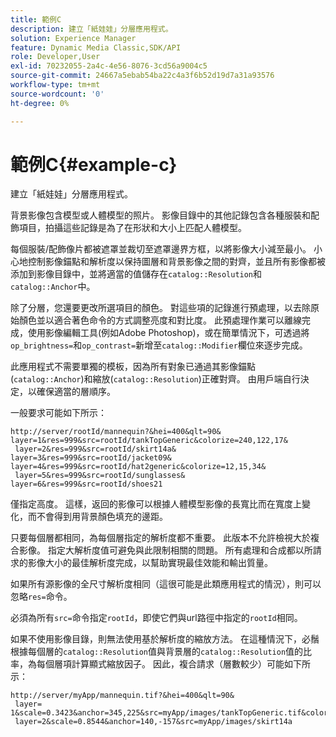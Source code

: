 ```yaml
---
title: 範例C
description: 建立「紙娃娃」分層應用程式。
solution: Experience Manager
feature: Dynamic Media Classic,SDK/API
role: Developer,User
exl-id: 70232055-2a4c-4e56-8076-3cd56a9004c5
source-git-commit: 24667a5ebab54ba22c4a3f6b52d19d7a31a93576
workflow-type: tm+mt
source-wordcount: '0'
ht-degree: 0%

---
```


# 範例C{#example-c}

建立「紙娃娃」分層應用程式。

背景影像包含模型或人體模型的照片。 影像目錄中的其他記錄包含各種服裝和配飾項目，拍攝這些記錄是為了在形狀和大小上匹配人體模型。

每個服裝/配飾像片都被遮罩並裁切至遮罩邊界方框，以將影像大小減至最小。 小心地控制影像錨點和解析度以保持圖層和背景影像之間的對齊，並且所有影像都被添加到影像目錄中，並將適當的值儲存在`catalog::Resolution`和`catalog::Anchor`中。

除了分層，您還要更改所選項目的顏色。 對這些項的記錄進行預處理，以去除原始顏色並以適合著色命令的方式調整亮度和對比度。 此預處理作業可以離線完成，使用影像編輯工具(例如Adobe Photoshop)，或在簡單情況下，可透過將`op_brightness=`和`op_contrast=`新增至`catalog::Modifier`欄位來逐步完成。

此應用程式不需要單獨的模板，因為所有對象已通過其影像錨點(`catalog::Anchor`)和縮放(`catalog::Resolution`)正確對齊。 由用戶端自行決定，以確保適當的層順序。

一般要求可能如下所示：

```
http://server/rootId/mannequin?&hei=400&qlt=90&
layer=1&res=999&src=rootId/tankTopGeneric&colorize=240,122,17&
 layer=2&res=999&src=rootId/skirt14a&
layer=3&res=999&src=rootId/jacket09&
layer=4&res=999&src=rootId/hat2generic&colorize=12,15,34&
 layer=5&res=999&src=rootId/sunglasses&
layer=6&res=999&src=rootId/shoes21
```

僅指定高度。 這樣，返回的影像可以根據人體模型影像的長寬比而在寬度上變化，而不會得到用背景顏色填充的邊距。

只要每個層都相同，為每個層指定的解析度都不重要。 此版本不允許檢視大於複合影像。 指定大解析度值可避免與此限制相關的問題。 所有處理和合成都以所請求的影像大小的最佳解析度完成，以幫助實現最佳效能和輸出質量。

如果所有源影像的全尺寸解析度相同（這很可能是此類應用程式的情況），則可以忽略`res=`命令。

必須為所有`src=`命令指定`rootId`，即使它們與url路徑中指定的`rootId`相同。

如果不使用影像目錄，則無法使用基於解析度的縮放方法。 在這種情況下，必鬚根據每個層的`catalog::Resolution`值與背景層的`catalog::Resolution`值的比率，為每個層項計算顯式縮放因子。 因此，複合請求（層數較少）可能如下所示：

```
http://server/myApp/mannequin.tif?&hei=400&qlt=90&
 layer= 1&scale=0.3423&anchor=345,225&src=myApp/images/tankTopGeneric.tif&colorize=240,122,17&
 layer=2&scale=0.8544&anchor=140,-157&src=myApp/images/skirt14a
```
